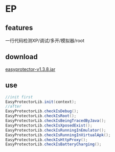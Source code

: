 # EP
## features
一行代码检测XP/调试/多开/模拟器/root
## download
[easyprotector-v1.3.8.jar](https://raw.githubusercontent.com/Aabbye1234/EasyProtector/master/easyprotector-v1.3.8.jar)
## use
``` java
//init first
EasyProtectorLib.init(context);
//after
EasyProtectorLib.checkIsDebug();
EasyProtectorLib.checkIsRoot();
EasyProtectorLib.checkIsBeingTracedByJava();
EasyProtectorLib.checkIsXposedExist();
EasyProtectorLib.checkIsRunningInEmulator();
EasyProtectorLib.checkIsRunningInVirtualApk();
EasyProtectorLib.checkIsHttpProxy();
EasyProtectorLib.checkIsBatteryCharging();
```
